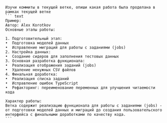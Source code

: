 ````
Изучи коммиты в текущей ветке, опиши какая работа была проделана в рамках текущей ветке
``` text
Пример:
Автор: Alex Korotkov  
Основные этапы работы:

1. Подготовительный этап:
•  Подготовка моделей данных
•  Исправление миграций для работы с заданиями (jobs)
2. Настройка данных:
•  Создание сидеров для заполнения тестовых данных
3. Основная разработка функционала:
•  Реализация отображения заданий (jobs)
•  Удаление ненужных CSV файлов
4. Финальная доработка:
•  Реализация списка заданий
•  Исправление ошибок TypeScript
•  Рефакторинг: переименование переменных для улучшения читаемости кода

Характер работы:
Ветка содержит реализацию функционала для работы с заданиями (jobs) - от подготовки моделей данных и миграций до создания пользовательского интерфейса с финальными доработками по качеству кода.
```
````
